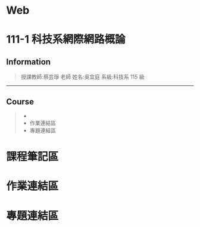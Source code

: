 # Web
111-1 科技系網際網路概論
===========

## Information

>授課教師:蔡芸琤 老師
>姓名:吳宜庭
>系級:科技系 115 級

---------

## Course
>- [課程筆記區]: https://github.com/ett9292/Web#課程筆記區 "課程筆記區"
>- 作業連結區 
>- 專題連結區

# 課程筆記區
>

# 作業連結區
>

# 專題連結區

